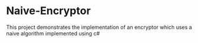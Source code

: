 # Naive-Encryptor
This project demonstrates the implementation of an encryptor which uses a naive algorithm implemented using c#
